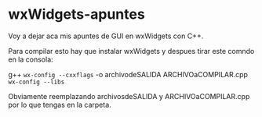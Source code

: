 # wxWidgets-apuntes

Voy a dejar aca mis apuntes de GUI en wxWidgets con C++.


Para compilar esto hay que instalar wxWidgets y despues tirar este comndo en la consola:

g++ `wx-config --cxxflags` -o archivodeSALIDA ARCHIVOaCOMPILAR.cpp `wx-config --libs`
 
Obviamente reemplazando archivosdeSALIDA y ARCHIVOaCOMPILAR.cpp por lo que tengas en la carpeta.
